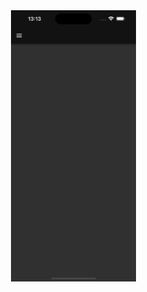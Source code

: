 


<img src="https://github.com/jonasermert/start-template-with-light-and-dark-mode/raw/main/images  /Simulator%20Screenshot%20-%20iPhone%2015%20Pro%20Max%20-%202024-01-14%20at%2013.12.45.png" alt="" width="200" />
   
<img src="https://github.com/jonasermert/start-template-with-light-and-dark-mode/raw/main/images/Simulator%20Screenshot%20-%20iPhone%2015%20Pro%20Max%20-%202024-01-14%20at%2013.13.17.png" alt="" width="200" />



